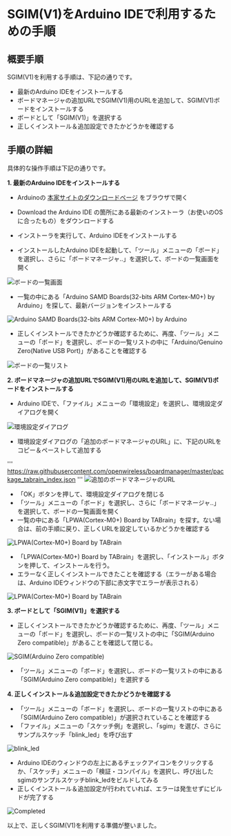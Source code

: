 # SGIM(V1)をArduino IDEで利用するための手順
## 概要手順

SGIM(V1)を利用する手順は、下記の通りです。
  - 最新のArduino IDEをインストールする
  - ボードマネージャの追加URLでSGIM(V1)用のURLを追加して、SGIM(V1)ボードをインストールする
  - ボードとして「SGIM(V1)」を選択する
  - 正しくインストール＆追加設定できたかどうかを確認する


## 手順の詳細
具体的な操作手順は下記の通りです。


**1. 最新のArduino IDEをインストールする**
  * Arduinoの [本家サイトのダウンロードページ](https://www.arduino.cc/en/Main/Software) をブラウザで開く

  * Download the Arduino IDE の箇所にある最新のインストーラ（お使いのOSに合ったもの）をダウンロードする
  * インストーラを実行して、Arduino IDEをインストールする
  * インストールしたArduino IDEを起動して、「ツール」メニューの「ボード」を選択し、さらに「ボードマネージャ..」を選択して、ボードの一覧画面を開く

![ボードの一覧画面](how_to_install_sgim_02.png)

  * 一覧の中にある「Arduino SAMD Boards(32-bits ARM Cortex-M0+) by Arduino」を探して、最新バージョンをインストールする

![Arduino SAMD Boards(32-bits ARM Cortex-M0+) by Arduino](how_to_install_sgim_03.png)

  * 正しくインストールできたかどうか確認するために、再度、「ツール」メニューの「ボード」を選択し、ボードの一覧リストの中に「Arduino/Genuino Zero(Native USB Port)」があることを確認する

![ボードの一覧リスト](how_to_install_sgim_06.png)

**2. ボードマネージャの追加URLでSGIM(V1)用のURLを追加して、SGIM(V1)ボードをインストールする**
  * Arduino IDEで、「ファイル」メニューの「環境設定」を選択し、環境設定ダイアログを開く

![環境設定ダイアログ](how_to_install_sgim_10.png)

  * 環境設定ダイアログの「追加のボードマネージャのURL」に、下記のURLをコピー＆ペーストして追加する

'''
https://raw.githubusercontent.com/openwireless/boardmanager/master/package_tabrain_index.json
'''
![追加のボードマネージャのURL](how_to_install_sgim_11.png)

  * 「OK」ボタンを押して、環境設定ダイアログを閉じる
  * 「ツール」メニューの「ボード」を選択し、さらに「ボードマネージャ..」を選択して、ボードの一覧画面を開く
  * 一覧の中にある「LPWA(Cortex-M0+) Board by TABrain」を探す。ない場合は、前の手順に戻り、正しくURLを設定しているかどうかを確認する

![LPWA(Cortex-M0+) Board by TABrain](how_to_install_sgim_12.png)

  * 「LPWA(Cortex-M0+) Board by TABrain」を選択し、「インストール」ボタンを押して、インストールを行う。
  * エラーなく正しくインストールできたことを確認する（エラーがある場合は、Arduino IDEウィンドウの下部に赤文字でエラーが表示される）

![LPWA(Cortex-M0+) Board by TABrain](how_to_install_sgim_13.png)


**3. ボードとして「SGIM(V1)」を選択する**
  * 正しくインストールできたかどうか確認するために、再度、「ツール」メニューの「ボード」を選択し、ボードの一覧リストの中に「SGIM(Arduino Zero compatible)」があることを確認して閉じる。

![SGIM(Arduino Zero compatible)](how_to_install_sgim_14.png)

  * 「ツール」メニューの「ボード」を選択し、ボードの一覧リストの中にある「SGIM(Arduino Zero compatible)」を選択する

**4. 正しくインストール＆追加設定できたかどうかを確認する**
  * 「ツール」メニューの「ボード」を選択し、ボードの一覧リストの中にある「SGIM(Arduino Zero compatible)」が選択されていることを確認する
  * 「ファイル」メニューの「スケッチ例」を選択し、「sgim」を選び、さらにサンプルスケッチ「blink_led」を呼び出す

![blink_led](how_to_install_sgim_20.png)

  * Arduino IDEのウィンドウの左上にあるチェックアイコンをクリックするか、「スケッチ」メニューの「検証・コンパイル」を選択し、呼び出したsgimのサンプルスケッチblink_ledをビルドしてみる
  * 正しくインストール＆追加設定が行われていれば、エラーは発生せずにビルドが完了する

![Completed](how_to_install_sgim_21.png)


以上で、正しくSGIM(V1)を利用する準備が整いました。
